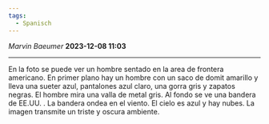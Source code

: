 ```yaml
---
tags:
  - Spanisch
---
```

*Marvin Baeumer* **2023-12-08 11:03**

---
En la foto se puede ver un hombre sentado en la area de frontera americano. En primer plano hay un hombre con un saco de domit amarillo y lleva una sueter azul, pantalones azul claro, una gorra gris y zapatos negras. El hombre mira una valla de metal gris. Al fondo se ve una bandera de EE.UU. . La bandera ondea en el viento. El cielo es azul y hay nubes. La imagen transmite un triste y oscura ambiente. 

